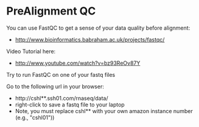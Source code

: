 # PreAlignment QC

You can use FastQC to get a sense of your data quality before alignment:
* http://www.bioinformatics.babraham.ac.uk/projects/fastqc/

Video Tutorial here: 
* http://www.youtube.com/watch?v=bz93ReOv87Y

Try to run FastQC on one of your fastq files

Go to the following url in your browser:
* http://cshl**.ssh01.com/rnaseq/data/
* right-click to save a fastq file to your laptop
* Note, you must replace cshl** with your own amazon instance number (e.g., "cshl01"))
